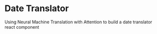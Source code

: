 # Date Translator
Using Neural Machine Translation with Attention to build a date translator react component
